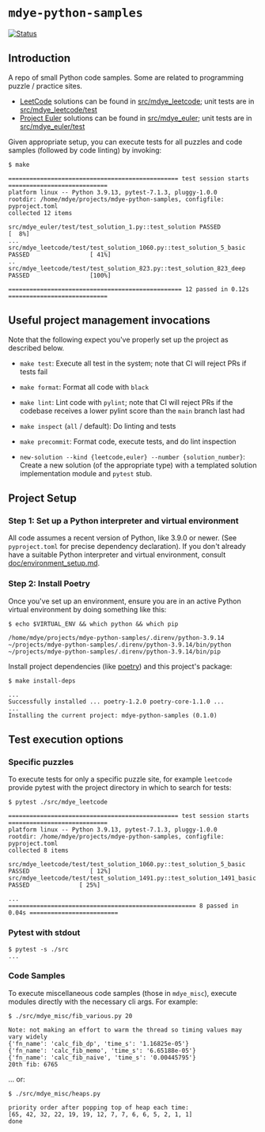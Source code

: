 # `mdye-python-samples`

[![Status](https://github.com/michaeldye/mdye-python-samples/actions/workflows/python-app.yaml/badge.svg)](https://github.com/michaeldye/mdye-python-samples/actions)

## Introduction 

A repo of small Python code samples. Some are related to programming puzzle /
practice sites.

* [LeetCode](https://leetcode.com) solutions can be found in [src/mdye_leetcode](src/mdye_leetcode); unit tests are in [src/mdye_leetcode/test](src/mdye_leetcode/test)
* [Project Euler](https://projecteuler.net) solutions can be found in [src/mdye_euler](src/mdye_euler); unit tests are in [src/mdye_euler/test](src/mdye_euler/test)

Given appropriate setup, you can execute tests for all puzzles and code samples (followed by code linting) by invoking:

```shell
$ make

================================================ test session starts ============================
platform linux -- Python 3.9.13, pytest-7.1.3, pluggy-1.0.0
rootdir: /home/mdye/projects/mdye-python-samples, configfile: pyproject.toml
collected 12 items                                                                                

src/mdye_euler/test/test_solution_1.py::test_solution PASSED                               [  8%]
...
src/mdye_leetcode/test/test_solution_1060.py::test_solution_5_basic PASSED                 [ 41%]
..
src/mdye_leetcode/test/test_solution_823.py::test_solution_823_deep PASSED                 [100%]

================================================= 12 passed in 0.12s ============================
```

## Useful project management invocations

Note that the following expect you've properly set up the project as described below.

* `make test`: Execute all test in the system; note that CI will reject PRs if tests fail
* `make format`: Format all code with `black`
* `make lint`: Lint code with `pylint`; note that CI will reject PRs if the codebase receives a lower pylint score than the `main` branch last had
* `make inspect` (`all` / default): Do linting and tests
* `make precommit`: Format code, execute tests, and do lint inspection

* `new-solution --kind {leetcode,euler} --number {solution_number}`: Create a new solution (of the appropriate type) with a templated solution implementation module and `pytest` stub.


## Project Setup

### Step 1: Set up a Python interpreter and virtual environment

All code assumes a recent version of Python, like 3.9.0 or newer. (See `pyproject.toml` for precise dependency declaration). If you don't already have a suitable Python interpreter and virtual environment, consult [doc/environment_setup.md](doc/environment_setup.md).

### Step 2: Install Poetry

Once you've set up an environment, ensure you are in an active Python virtual environment by doing something like this:

```shell
$ echo $VIRTUAL_ENV && which python && which pip

/home/mdye/projects/mdye-python-samples/.direnv/python-3.9.14
~/projects/mdye-python-samples/.direnv/python-3.9.14/bin/python
~/projects/mdye-python-samples/.direnv/python-3.9.14/bin/pip
```

Install project dependencies (like [poetry](https://pypi.org/project/poetry/)) and this project's package:

```shell
$ make install-deps

...
Successfully installed ... poetry-1.2.0 poetry-core-1.1.0 ... 
...
Installing the current project: mdye-python-samples (0.1.0)
```

## Test execution options

### Specific puzzles
To execute tests for only a specific puzzle site, for example `leetcode` provide pytest with the project directory in which to search for tests:

```shell
$ pytest ./src/mdye_leetcode

================================================ test session starts ============================
platform linux -- Python 3.9.13, pytest-7.1.3, pluggy-1.0.0
rootdir: /home/mdye/projects/mdye-python-samples, configfile: pyproject.toml
collected 8 items                                                                                

src/mdye_leetcode/test/test_solution_1060.py::test_solution_5_basic PASSED                 [ 12%]
src/mdye_leetcode/test/test_solution_1491.py::test_solution_1491_basic PASSED              [ 25%]

...
===================================================== 8 passed in 0.04s =========================
```

### Pytest with stdout

```shell
$ pytest -s ./src
...
```

### Code Samples
    
To execute miscellaneous code samples (those in `mdye_misc`), execute modules directly with the necessary cli args. For example:

```shell
$ ./src/mdye_misc/fib_various.py 20

Note: not making an effort to warm the thread so timing values may vary widely
{'fn_name': 'calc_fib_dp', 'time_s': '1.16825e-05'}
{'fn_name': 'calc_fib_memo', 'time_s': '6.65188e-05'}
{'fn_name': 'calc_fib_naive', 'time_s': '0.00445795'}
20th fib: 6765
```

... or:

```shell
$ ./src/mdye_misc/heaps.py

priority order after popping top of heap each time:
[65, 42, 32, 22, 19, 19, 12, 7, 7, 6, 6, 5, 2, 1, 1]
done
```
